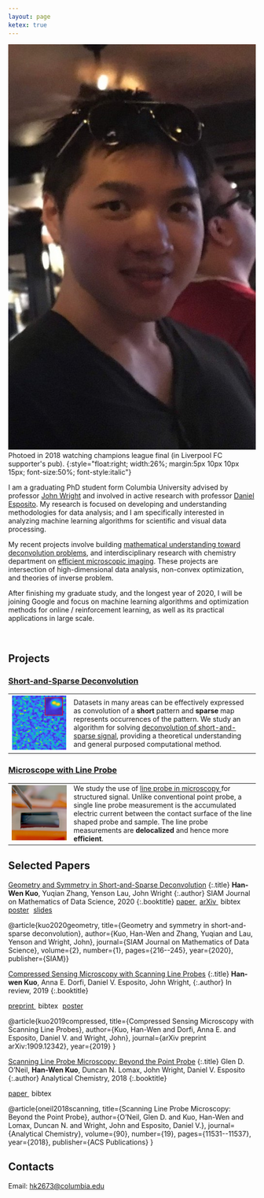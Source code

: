 ```yaml
---
layout: page
ketex: true
---
```


![](/assets/profile-color.jpg)
Photoed in 2018 watching champions league final (in Liverpool FC supporter's pub).
{:style="float:right; width:26%; margin:5px 10px 10px 15px; font-size:50%; font-style:italic"}


I am a graduating PhD student form Columbia University advised by professor [John Wright](http://www.columbia.edu/~jw2966/) and involved in active research with professor [Daniel Esposito](https://cheme.columbia.edu/faculty/daniel-esposito). My research is focused on developing and understanding methodologies for data analysis; and I am specifically interested in analyzing machine learning algorithms for scientific and visual data processing. 

My recent projects involve building [mathematical understanding toward deconvolution problems](https://deconvlab.github.io), and interdisciplinary research with chemistry department on [efficient microscopic imaging](/pages/intro_clp). These projects are intersection of high-dimensional data analysis,  non-convex optimization, and theories of inverse problem. 

After finishing my graduate study, and the longest year of 2020, I will be joining Google and focus on machine learning algorithms and optimization methods for online / reinforcement learning, as well as its practical applications in large scale. 


<br/>


## Projects ##
### [Short-and-Sparse Deconvolution](https://deconvlab.github.io) ###

<table>
	<col width="25%">
	<col width="75%">
	<tr>
    	<td> <a href="https://deconvlab.github.io"><img src="/assets/fig_realdata_rec.png" > </a> </td>
    	<td>  Datasets in many areas can be effectively expressed as convolution of a <b> short </b> pattern and <b> sparse </b> map represents occurrences of the pattern. We study an algorithm for solving <a href="https://deconvlab.github.io"> deconvolution of short-and-sparse signal</a>, providing a theoretical understanding and general purposed computational method. </td>
  	</tr>
</table>

### [Microscope with Line Probe](/pages/intro_clp) ###
                 
<table>
	<col width="25%">
	<col width="75%">
	<tr>
    	<td> <a href="/pages/intro_clp"><img src="/assets/fig_probe_closeup2.png" > </a> </td>
    	<td>We study the use of <a href="/pages/intro_clp"> line probe in microscopy </a> for structured signal. Unlike conventional point probe, a single line probe measurement is the accumulated electric current between the contact surface of the line shaped probe and sample. The line probe measurements are <b> delocalized </b> and hence more <b>efficient</b>.</td>
  	</tr>
</table>




## Selected Papers ##

[Geometry and Symmetry in Short-and-Sparse Deconvolution](https://epubs.siam.org/doi/abs/10.1137/19M1237569)
{:.title}
**Han-Wen Kuo**, Yuqian Zhang, Yenson Lau,  John Wright
{:.author}
SIAM Journal on Mathematics of Data Science, 2020 
{:.booktitle}
<span class="glyphicon glyphicon-download-alt"></span><span style="margin-right:5px"><a role="button" href="/assets/siam_2020.pdf"> paper </a></span> <span class="glyphicon glyphicon-download-alt"></span><span style="margin-right:5px"><a role="button" href="https://arxiv.org/pdf/1901.00256.pdf"> arXiv </a></span> <span class="glyphicon glyphicon-paperclip"></span>
<span style="margin-right:5px"><a role="button" onclick="toggle_block('bibtex-sas-long')" >bibtex</a></span> <span> <span class="glyphicon glyphicon-picture"></span> <span style="margin-right:5px"><a role="button" href="/assets/poster_SaSD.pdf">poster</a></span> <span class="glyphicon glyphicon-film"></span> <span style="margin-right:5px"><a role="button" href="/assets/slides_SaSD.pdf">slides</a></span> 

<div id="bibtex-sas-long" class="bibtex">
@article{kuo2020geometry,
  title={Geometry and symmetry in short-and-sparse deconvolution},
  author={Kuo, Han-Wen and Zhang, Yuqian and Lau, Yenson and Wright, John},
  journal={SIAM Journal on Mathematics of Data Science},
  volume={2},
  number={1},
  pages={216--245},
  year={2020},
  publisher={SIAM}}
</div>


[Compressed Sensing Microscopy with Scanning Line Probes](https://arxiv.org/abs/1909.12342)
{:.title}
 **Han-wen Kuo**, Anna E. Dorfi, Daniel V. Esposito, John Wright, 
{:.author}
In review, 2019
{:.booktitle}

<span class="glyphicon glyphicon-download-alt"></span><span style="margin-right:5px"><a role="button" href="https://arxiv.org/pdf/1909.12342.pdf" > preprint </a></span> <span class="glyphicon glyphicon-paperclip"></span>
<span style="margin-right:5px"><a role="button" onclick="toggle_block('bibtex-csclp-long')" >bibtex</a></span><span class="glyphicon glyphicon-picture"></span> <span style="margin-right:5px"><a role="button" href="/assets/poster_secmclp.pdf">poster</a></span>

<div id="bibtex-csclp-long" class="bibtex">
@article{kuo2019compressed,
  title={Compressed Sensing Microscopy with Scanning Line Probes},
  author={Kuo, Han-Wen and Dorfi, Anna E. and Esposito, Daniel V. and Wright, John},
  journal={arXiv preprint arXiv:1909.12342},
  year={2019}
}
</div>


[Scanning Line Probe Microscopy: Beyond the Point Probe](https://pubs.acs.org/doi/pdf/10.1021/acs.analchem.8b02852)
{:.title}
Glen D. O’Neil, **Han-Wen Kuo**, Duncan N. Lomax, John Wright, Daniel V. Esposito
{:.author}
Analytical Chemistry, 2018
{:.booktitle}

<span class="glyphicon glyphicon-download-alt"></span><span style="margin-right:5px"><a role="button" href="/assets/acs.analchem.8b02852.pdf"> paper </a></span> <span class="glyphicon glyphicon-paperclip"></span>
<span><a role="button" onclick="toggle_block('bibtex-scanning')" >bibtex</a></span>

<div id="bibtex-scanning" class="bibtex">
@article{oneil2018scanning,
  title={Scanning Line Probe Microscopy: Beyond the Point Probe},
  author={O’Neil, Glen D. and Kuo, Han-Wen and Lomax, Duncan N. and Wright, John and Esposito, Daniel V.},
  journal={Analytical Chemistry},
  volume={90},
  number={19},
  pages={11531--11537},
  year={2018},
  publisher={ACS Publications}
}
</div>


## Contacts ##

Email: <hk2673@columbia.edu>

